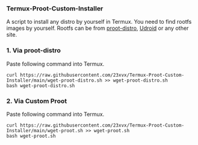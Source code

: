 ### Termux-Proot-Custom-Installer
 A script to install any distro by yourself in Termux.
 You need to find rootfs images by yourself.
 Rootfs can be from [proot-distro](https://github.com/termux/proot-distro), [Udroid](https://github.com/RandomCoderOrg/ubuntu-on-android) or any other site.

### 1. Via proot-distro
Paste following command into Termux.
``` 
curl https://raw.githubusercontent.com/23xvx/Termux-Proot-Custom-Installer/main/wget-proot-distro.sh >> wget-proot-distro.sh
bash wget-proot-distro.sh
```
### 2. Via Custom Proot
Paste following command into Termux.
``` 
curl https://raw.githubusercontent.com/23xvx/Termux-Proot-Custom-Installer/main/wget-proot.sh >> wget-proot.sh
bash wget-proot.sh
```
 

